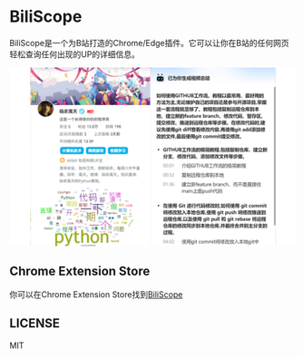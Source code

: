 # BiliScope

BiliScope是一个为B站打造的Chrome/Edge插件。它可以让你在B站的任何网页轻松查询任何出现的UP的详细信息。

[![example_img](https://github.com/gaogaotiantian/biliscope/blob/master/img/screenshot.png)](https://github.com/gaogaotiantian/biliscope/blob/master/img/screenshot.png)

## Chrome Extension Store

你可以在Chrome Extension Store找到[BiliScope](https://chrome.google.com/webstore/detail/biliscope/ekmbchepcdggpcbdpjpijphjiiiimfga)

## LICENSE

MIT